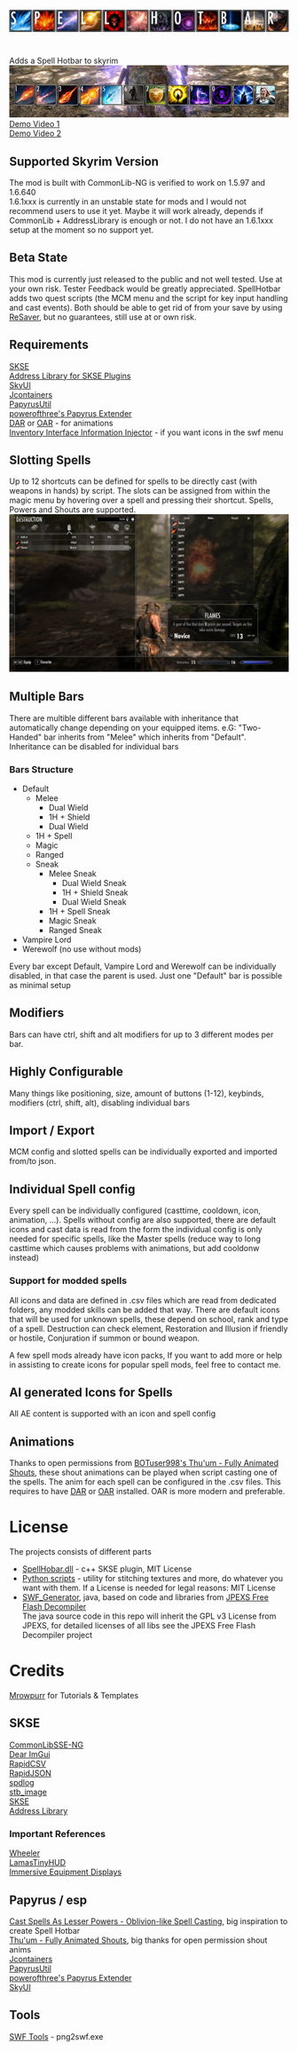 ![#Spell Hotbar](Screenshots/spell_hotbar_logo.png)  
# 
Adds a Spell Hotbar to skyrim
![Ingame Screenshot](Screenshots/ingame_bar.jpg)  
[Demo Video 1](https://www.youtube.com/watch?v=qC0AHQCgk8A)  
[Demo Video 2](https://www.youtube.com/watch?v=r-Z7taHRuek)  

## Supported Skyrim Version
The mod is built with CommonLib-NG is verified to work on 1.5.97 and 1.6.640   
1.6.1xxx is currently in an unstable state for mods and I would not recommend users to use it yet. 
Maybe it will work already, depends if CommonLib + AddressLibrary is enough or not. I do not have an 1.6.1xxx setup at the moment so no support yet.

## Beta State
This mod is currently just released to the public and not well tested. Use at your own risk. Tester Feedback would be greatly appreciated.
SpellHotbar adds two quest scripts (the MCM menu and the script for key input handling and cast events).
Both should be able to get rid of from your save by using [ReSaver](https://www.nexusmods.com/skyrimspecialedition/mods/5031/?tab=files), but no guarantees, still use at or own risk.

## Requirements
[SKSE](https://skse.silverlock.org/)  
[Address Library for SKSE Plugins](https://www.nexusmods.com/skyrimspecialedition/mods/32444)  
[SkyUI](https://www.nexusmods.com/skyrimspecialedition/mods/12604)  
[Jcontainers](https://www.nexusmods.com/skyrimspecialedition/mods/16495)  
[PapyrusUtil](https://www.nexusmods.com/skyrimspecialedition/mods/13048)  
[powerofthree's Papyrus Extender](https://www.nexusmods.com/skyrimspecialedition/mods/22854)  
[DAR](https://www.nexusmods.com/skyrimspecialedition/mods/33746) or [OAR](https://www.nexusmods.com/skyrimspecialedition/mods/92109) - for animations  
[Inventory Interface Information Injector](https://www.nexusmods.com/skyrimspecialedition/mods/85702) - if you want icons in the swf menu

## Slotting Spells
Up to 12 shortcuts can be defined for spells to be directly cast (with weapons in hands) by script.
The slots can be assigned from within the magic menu by hovering over a spell and pressing their shortcut.
Spells, Powers and Shouts are supported.
![Menu Screenshot](Screenshots/bind_menu.jpg)

## Multiple Bars
There are multible different bars available with inheritance that automatically change depending on your equipped items.
e.G: "Two-Handed" bar inherits from "Melee" which inherits from "Default". Inheritance can be disabled for individual bars

### Bars Structure
* Default
  * Melee
    * Dual Wield
    * 1H + Shield
    * Dual Wield
  * 1H + Spell
  * Magic
  * Ranged
  * Sneak
    * Melee Sneak
      * Dual Wield Sneak
      * 1H + Shield Sneak
      * Dual Wield Sneak
    * 1H + Spell Sneak 
    * Magic Sneak
    * Ranged Sneak
* Vampire Lord
* Werewolf (no use without mods)

Every bar except Default, Vampire Lord and Werewolf can be individually disabled, in that case the parent is used.
Just one "Default" bar is possible as minimal setup
  
## Modifiers
Bars can have ctrl, shift and alt modifiers for up to 3 different modes per bar.

## Highly Configurable
Many things like positioning, size, amount of buttons (1-12), keybinds, modifiers (ctrl, shift, alt), disabling individual bars

## Import / Export
MCM config and slotted spells can be individually exported and imported from/to json.

## Individual Spell config
Every spell can be individually configured (casttime, cooldown, icon, animation, ...). Spells without config are also supported, there are default icons and cast data is read from the form
the individual config is only needed for specific spells, like the Master spells (reduce way to long casttime which causes problems with animations, but add cooldonw instead)

### Support for modded spells
All icons and data are defined in .csv files which are read from dedicated folders, any modded skills can be added that way.
There are default icons that will be used for unknown spells, these depend on school, rank and type of a spell. Destruction can check element, Restoration and Illusion if friendly or hostile, Conjuration if summon or bound weapon.  
  
A few spell mods already have icon packs, If you want to add more or help in assisting to create icons for popular spell mods, feel free to contact me.

## AI generated Icons for Spells
All AE content is supported with an icon and spell config

## Animations
Thanks to open permissions from [BOTuser998's Thu'um - Fully Animated Shouts](https://www.nexusmods.com/skyrimspecialedition/mods/50559), these shout animations
can be played when script casting one of the spells. The anim for each spell can be configured in the .csv files.
This requires to have [DAR](https://www.nexusmods.com/skyrimspecialedition/mods/33746) or [OAR](https://www.nexusmods.com/skyrimspecialedition/mods/92109) installed. OAR is more modern and preferable.

# License
The projects consists of different parts
* [SpellHobar.dll](skse_plugin/src) - c++ SKSE plugin, MIT License
* [Python scripts](python_scripts) - utility for stitching textures and more, do whatever you want with them. If a License is needed for legal reasons: MIT License
* [SWF_Generator](/SWF_Generator), java, based on code and libraries from [JPEXS Free Flash Decompiler](https://github.com/jindrapetrik/jpexs-decompiler)  
The java source code in this repo will inherit the GPL v3 License from JPEXS, for detailed licenses of all libs see the JPEXS Free Flash Decompiler project


# Credits
[Mrowpurr](https://github.com/mrowrpurr) for Tutorials & Templates  

## SKSE
[CommonLibSSE-NG](https://github.com/CharmedBaryon/CommonLibSSE-NG)  
[Dear ImGui](https://github.com/ocornut/imgui)  
[RapidCSV](https://github.com/d99kris/rapidcsv)  
[RapidJSON](https://rapidjson.org/)   
[spdlog](https://github.com/gabime/spdlog)  
[stb_image](https://github.com/nothings/stb)  
[SKSE](https://skse.silverlock.org/)  
[Address Library](https://www.nexusmods.com/skyrimspecialedition/mods/32444)  

### Important References
[Wheeler](https://github.com/D7ry/wheeler)  
[LamasTinyHUD](https://github.com/mlthelama/LamasTinyHUD)  
[Immersive Equipment Displays](https://github.com/SlavicPotato/ied-dev)  

## Papyrus / esp
[Cast Spells As Lesser Powers - Oblivion-like Spell Casting](https://www.nexusmods.com/skyrimspecialedition/mods/65398), big inspiration to create Spell Hotbar   
[Thu'um - Fully Animated Shouts](https://www.nexusmods.com/skyrimspecialedition/mods/50559), big thanks for open permission shout anims  
[Jcontainers](https://www.nexusmods.com/skyrimspecialedition/mods/16495)  
[PapyrusUtil](https://www.nexusmods.com/skyrimspecialedition/mods/13048)  
[powerofthree's Papyrus Extender](https://www.nexusmods.com/skyrimspecialedition/mods/22854)  
[SkyUI](https://www.nexusmods.com/skyrimspecialedition/mods/12604)  

## Tools
[SWF Tools](http://www.swftools.org/) - png2swf.exe
